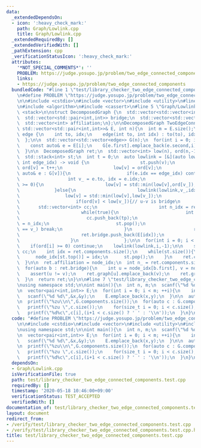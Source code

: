 ```yaml
---
data:
  _extendedDependsOn:
  - icon: ':heavy_check_mark:'
    path: Graph/Lowlink.cpp
    title: Graph/Lowlink.cpp
  _extendedRequiredBy: []
  _extendedVerifiedWith: []
  _pathExtension: cpp
  _verificationStatusIcon: ':heavy_check_mark:'
  attributes:
    '*NOT_SPECIAL_COMMENTS*': ''
    PROBLEM: https://judge.yosupo.jp/problem/two_edge_connected_components
    links:
    - https://judge.yosupo.jp/problem/two_edge_connected_components
  bundledCode: "#line 1 \"test/library_checker_two_edge_connected_components.test.cpp\"\
    \n#define PROBLEM \"https://judge.yosupo.jp/problem/two_edge_connected_components\"\
    \n\n#include <cstdio>\n#include <vector>\n#include <utility>\n#line 1 \"Graph/Lowlink.cpp\"\
    \n#include <algorithm>\n#include <cassert>\n#line 5 \"Graph/Lowlink.cpp\"\n#include\
    \ <stack>\n\nstruct DecomposedGraph {\n  std::vector<std::vector<int>> graph;\n\
    \  std::vector<std::pair<int,int>> bridge;\n  std::vector<std::vector<int>> components;\n\
    \  std::vector<int> affiliation;\n};\n\nDecomposedGraph TwoEdgeConnectedComponentsDeconposition(const\
    \ std::vector<std::pair<int,int>>& E, int n){\n  int m = E.size();\n  \n  struct\
    \ edge {\n    int to, idx;\n    edge(int to, int idx) : to(to), idx(idx) {}\n\
    \  };\n\n  std::vector<std::vector<edge>> G(n);\n  for(int i = 0; i < m; ++i){\n\
    \    const auto& e = E[i];\n    G[e.first].emplace_back(e.second,i);\n    G[e.second].emplace_back(e.first,i);\n\
    \  }\n\n  DecomposedGraph ret;\n  std::vector<int> low(n), ord(n,-1), node_idx(n,-1);\n\
    \  std::stack<int> st;\n  int t = 0;\n  auto lowlink = [&](auto lowlink, int v,\
    \ int edge_idx) -> void {\n                   st.push(v);\n                  \
    \ ord[v] = t++;\n                   low[v] = ord[v];\n                   for(const\
    \ auto& e : G[v]){\n                     if(e.idx == edge_idx) continue;\n   \
    \                  int v_ = e.to, idx = e.idx;\n                     if(ord[v_]\
    \ >= 0){\n                       low[v] = std::min(low[v],ord[v_]);\n        \
    \             }else{\n                       lowlink(lowlink,v_,idx);\n      \
    \                 low[v] = std::min(low[v],low[v_]);\n                     }\n\
    \                     if(ord[v] < low[v_]){// u-v is bridge\n                \
    \       std::vector<int> cc;\n                       int n_idx = ret.components.size();\n\
    \                       while(true){\n                         int tp = st.top();\n\
    \                         cc.push_back(tp);\n                         node_idx[tp]\
    \ = n_idx;\n                         st.pop();\n                         if(tp\
    \ == v_) break;\n                       }\n                       ret.components.push_back(cc);\n\
    \                       ret.bridge.push_back(E[idx]);\n                     }\n\
    \                   }\n                 };\n\n  for(int i = 0; i < n; ++i){\n\
    \    if(ord[i] >= 0) continue;\n    lowlink(lowlink,i,-1);\n\n    std::vector<int>\
    \ cc;\n    int idx = ret.components.size();\n    while(st.size()){\n      cc.push_back(st.top());\n\
    \      node_idx[st.top()] = idx;\n      st.pop();\n    }\n    ret.components.push_back(cc);\n\
    \  }\n\n  ret.affiliation = node_idx;\n  int n_ = ret.components.size();\n  ret.graph.resize(n_);\n\
    \  for(auto b : ret.bridge){\n    int u = node_idx[b.first], v = node_idx[b.second];\n\
    \    assert(u != v);\n    ret.graph[u].emplace_back(v);\n    ret.graph[v].emplace_back(u);\n\
    \  }\n  return ret;\n}\n\n#line 7 \"test/library_checker_two_edge_connected_components.test.cpp\"\
    \nusing namespace std;\n\nint main(){\n  int n, m;\n  scanf(\"%d %d\",&n,&m);\n\
    \n  vector<pair<int,int>> E;\n  for(int i = 0; i < m; ++i){\n    int x, y;\n \
    \   scanf(\"%d %d\",&x,&y);\n    E.emplace_back(x,y);\n  }\n\n  auto G = TwoEdgeConnectedComponentsDeconposition(E,n);\n\
    \n  printf(\"%zu\\n\",G.components.size());\n  for(auto c : G.components){\n \
    \   printf(\"%zu \",c.size());\n    for(size_t i = 0; i < c.size(); ++i)\n   \
    \   printf(\"%d%c\",c[i],(i+1 < c.size() ? ' ' : '\\n'));\n  }\n}\n"
  code: "#define PROBLEM \"https://judge.yosupo.jp/problem/two_edge_connected_components\"\
    \n\n#include <cstdio>\n#include <vector>\n#include <utility>\n#include \"Graph/Lowlink.cpp\"\
    \nusing namespace std;\n\nint main(){\n  int n, m;\n  scanf(\"%d %d\",&n,&m);\n\
    \n  vector<pair<int,int>> E;\n  for(int i = 0; i < m; ++i){\n    int x, y;\n \
    \   scanf(\"%d %d\",&x,&y);\n    E.emplace_back(x,y);\n  }\n\n  auto G = TwoEdgeConnectedComponentsDeconposition(E,n);\n\
    \n  printf(\"%zu\\n\",G.components.size());\n  for(auto c : G.components){\n \
    \   printf(\"%zu \",c.size());\n    for(size_t i = 0; i < c.size(); ++i)\n   \
    \   printf(\"%d%c\",c[i],(i+1 < c.size() ? ' ' : '\\n'));\n  }\n}\n"
  dependsOn:
  - Graph/Lowlink.cpp
  isVerificationFile: true
  path: test/library_checker_two_edge_connected_components.test.cpp
  requiredBy: []
  timestamp: '2020-05-18 10:46:00+09:00'
  verificationStatus: TEST_ACCEPTED
  verifiedWith: []
documentation_of: test/library_checker_two_edge_connected_components.test.cpp
layout: document
redirect_from:
- /verify/test/library_checker_two_edge_connected_components.test.cpp
- /verify/test/library_checker_two_edge_connected_components.test.cpp.html
title: test/library_checker_two_edge_connected_components.test.cpp
---
```

